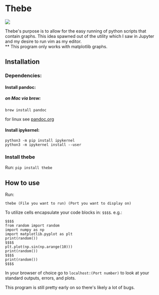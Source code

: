 # Thebe
![](https://thumbs.gfycat.com/GrossVerifiableAnemone-size_restricted.gif)  

Thebe's purpose is to allow for the easy running of python scripts that contain graphs. This idea spawned out of the utility which I saw in Jupyter and my desire to run vim as my editor.  
** This program only works with matplotlib graphs.

## Installation
### Dependencies:
#### Install pandoc:

##### on Mac via brew:
```
brew install pandoc
```

for linux see [pandoc.org](https://pandoc.org/installing.html)

#### Install ipykernel:

```
python3 -m pip install ipykernel
python3 -m ipykernel install --user
```
### Install thebe  

Run: 	```pip install thebe``` 

## How to use

Run: 
```
thebe (File you want to run) (Port you want to display on)
```

To utilize cells encapsulate your code blocks in: ```$$$$```.
e.g.:

```
$$$$
from random import random
import numpy as np
import matplotlib.pyplot as plt
print(random())
$$$$
plt.plot(np.sin(np.arange(10)))
print(random())
$$$$
print(random())
$$$$
```
  
In your browser of choice go to ``` localhost:(Port number) ``` to look at your standard outputs, errors, and plots.

This program is still pretty early on so there's likely a lot of bugs.


